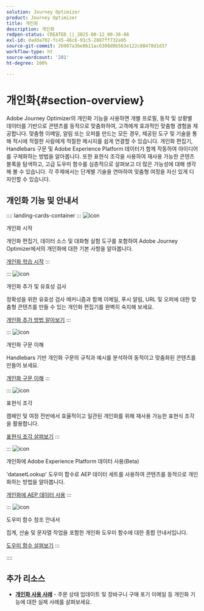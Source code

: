 ```yaml
---
solution: Journey Optimizer
product: Journey Optimizer
title: 개인화
description: 개인화
redpen-status: CREATED_||_2025-08-12_00-36-08
exl-id: dadda702-fc45-46c6-91c5-2887ff732a95
source-git-commit: 2b907a3be8b11ac6308d0b563e122c88478d1d37
workflow-type: ht
source-wordcount: '281'
ht-degree: 100%

---
```


# 개인화{#section-overview}

Adobe Journey Optimizer의 개인화 기능을 사용하면 개별 프로필, 동작 및 상황별 데이터를 기반으로 콘텐츠를 동적으로 맞춤화하여, 고객에게 효과적인 맞춤형 경험을 제공합니다. 맞춤형 이메일, 알림 또는 오퍼를 만드는 모든 경우, 제공된 도구 및 기술을 통해 적시에 적절한 사람에게 적절한 메시지를 쉽게 연결할 수 있습니다. 개인화 편집기, Handlebars 구문 및 Adobe Experience Platform 데이터가 함께 작동하여 아이디어를 구체화하는 방법을 알아봅니다. 또한 표현식 조각을 사용하여 재사용 가능한 콘텐츠 블록을 탐색하고, 고급 도우미 함수를 심층적으로 살펴보고 더 많은 가능성에 대해 생각해 볼 수 있습니다. 각 주제에서는 단계별 기술을 연마하여 맞춤형 여정을 자신 있게 디자인할 수 있습니다.

## 개인화 기능 및 안내서

:::: landing-cards-container
:::
![icon](https://cdn.experienceleague.adobe.com/icons/circle-play.svg?lang=ko)

개인화 시작

개인화 편집기, 데이터 소스 및 대화형 실험 도구를 포함하여 Adobe Journey Optimizer에서의 개인화에 대한 기본 사항을 알아봅니다.

[개인화 학습 시작](../using/personalization/personalize.md)
:::

:::
![icon](https://cdn.experienceleague.adobe.com/icons/list-check.svg?lang=ko)

개인화 추가 및 유효성 검사

정확성을 위한 유효성 검사 메커니즘과 함께 이메일, 푸시 알림, URL 및 오퍼에 대한 맞춤형 콘텐츠를 만들 수 있는 개인화 편집기를 완벽히 숙지해 보세요.

[개인화 추가 방법 알아보기](../using/personalization/personalization-build-expressions.md)
:::

:::
![icon](https://cdn.experienceleague.adobe.com/icons/code-branch.svg?lang=ko)

개인화 구문 이해

Handlebars 기반 개인화 구문의 규칙과 예시를 분석하여 동적이고 맞춤화된 콘텐츠를 만들어 보세요.

[개인화 구문 이해](../using/personalization/personalization-syntax.md)
:::

:::
![icon](https://cdn.experienceleague.adobe.com/icons/puzzle-piece.svg?lang=ko)

표현식 조각

캠페인 및 여정 전반에서 효율적이고 일관된 개인화를 위해 재사용 가능한 표현식 조각을 활용합니다.

[표현식 조각 살펴보기](../using/personalization/use-expression-fragments.md)
:::

:::
![icon](https://cdn.experienceleague.adobe.com/icons/database.svg?lang=ko)

개인화에 Adobe Experience Platform 데이터 사용(Beta)

&#39;datasetLookup&#39; 도우미 함수로 AEP 데이터 세트를 사용하여 콘텐츠를 동적으로 개인화하는 방법을 알아봅니다.

[개인화에 AEP 데이터 사용](../using/personalization/aep-data-perso.md)
:::

:::
![icon](https://cdn.experienceleague.adobe.com/icons/screwdriver-wrench.svg?lang=ko)

도우미 함수 참조 안내서

집계, 산술 및 문자열 작업을 포함한 개인화 도우미 함수에 대한 종합 안내서입니다.

[도우미 함수 살펴보기](functions-landing-page.md)
:::

::::


## 추가 리소스

- **[개인화 사용 사례](personalization-use-cases-landing-page.md)** - 주문 상태 업데이트 및 장바구니 구매 포기 이메일 등 개인화 기능에 대한 실제 사례를 살펴보세요.

